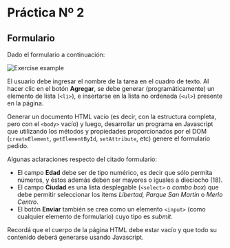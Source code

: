 # Práctica Nº 2

## Formulario

Dado el formulario a continuación:

![Exercise example](https://gcdnb.pbrd.co/images/lK7zhZEwD2mD.png?o=1)

El usuario debe ingresar el nombre de la tarea en el cuadro de texto. Al hacer clic en el botón __Agregar__, se debe generar (programáticamente) un elemento de lista (`<li>`), e insertarse en la lista no ordenada (`<ul>`) presente en la página.

Generar un documento HTML vacío (es decir, con la estructura completa, pero con el `<body>` vacío) y luego, desarrollar un programa en Javascript que utilizando los métodos y propiedades proporcionados por el DOM (`createElement`, `getElementById`, `setAttribute`, etc) genere el formulario pedido.

Algunas aclaraciones respecto del citado formulario:

 - El campo __Edad__ debe ser de tipo numérico, es decir que sólo permita números, y éstos además deben ser mayores o iguales a dieciocho (18).
 - El campo __Ciudad__ es una lista desplegable (`<select>` o _combo box_) que debe permitir seleccionar los ítems _Libertad, Parque San Martín_ o _Merlo Centro_.
 - El botón __Enviar__ también se crea como un elemento `<input>` (como cualquier elemento de formulario) cuyo tipo es _submit_.

Recordá que el cuerpo de la página HTML debe estar vacío y que todo su contenido deberá generarse usando Javascript.
